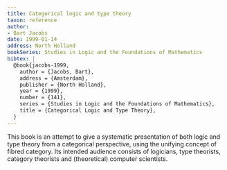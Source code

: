 ```yaml
---
title: Categorical logic and type theory
taxon: reference
author:
- Bart Jacobs
date: 1999-01-14
address: North Holland
bookSeries: Studies in Logic and the Foundations of Mathematics
bibtex: | 
  @book{jacobs-1999,
    author = {Jacobs, Bart},
    address = {Amsterdam},
    publisher = {North Holland},
    year = {1999},
    number = {141},
    series = {Studies in Logic and the Foundations of Mathematics},
    title = {Categorical Logic and Type Theory},
  }
---
```


This book is an attempt to give a systematic presentation of both logic and type theory from a categorical perspective, using the unifying concept of fibred category. Its intended audience consists of logicians, type theorists, category theorists and (theoretical) computer scientists.

